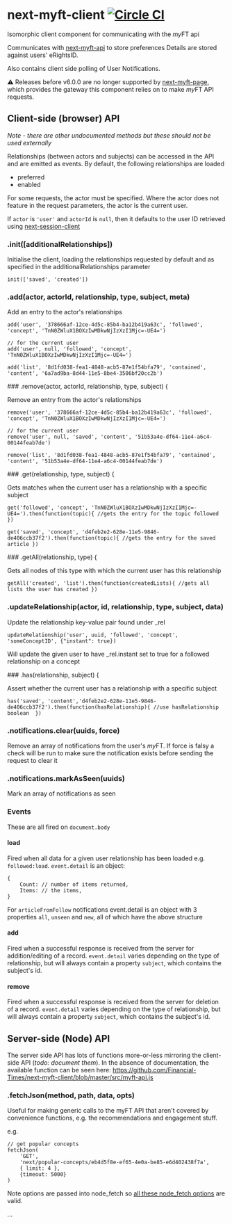 # next-myft-client [![Circle CI](https://circleci.com/gh/Financial-Times/next-myft-client/tree/master.svg?style=svg)](https://circleci.com/gh/Financial-Times/next-myft-client/tree/master)
Isomorphic client component for communicating with the *my*FT api

Communicates with
[next-myft-api](http://github.com/Financial-Times/next-myft-api)
to store preferences Details are stored against users' eRightsID.

Also contains client side polling of User Notifications.

:warning: Releases before v6.0.0 are no longer supported by [next-myft-page](https://github.com/Financial-Times/next-myft-page), which provides the gateway this component relies on to make *my*FT API requests.

## Client-side (browser) API

*Note - there are other undocumented methods but these should not be used externally*


Relationships (between actors and subjects) can be accessed in the API and are emitted as events. By default, the
following relationships are loaded

* preferred
* enabled


For some requests, the actor must be specified. Where the actor does not feature in the request parameters, the actor is the current user.

If `actor` is `'user'` and `actorId` is `null`, then it defaults to the user ID retrieved using [next-session-client](https://github.com/Financial-Times/next-session-client)

### .init([additionalRelationships])

Initialise the client, loading the relationships requested by default and as specified in the additionalRelationships
parameter

```
init(['saved', 'created'])
```

### .add(actor, actorId, relationship, type, subject, meta)

Add an entry to the actor's relationships
```
add('user', '378666af-12ce-4d5c-85b4-ba12b419a63c', 'followed', 'concept', 'TnN0ZWluX1BOXzIwMDkwNjIzXzI1Mjc=-UE4=')

// for the current user
add('user', null, 'followed', 'concept', 'TnN0ZWluX1BOXzIwMDkwNjIzXzI1Mjc=-UE4=')

add('list', '8d1fd038-fea1-4848-acb5-87e1f54bfa79', 'contained', 'content', '6a7ad9ba-8d44-11e5-8be4-3506bf20cc2b')
```

### .remove(actor, actorId, relationship, type, subject) {

Remove an entry from the actor's relationships
```
remove('user', '378666af-12ce-4d5c-85b4-ba12b419a63c', 'followed', 'concept', 'TnN0ZWluX1BOXzIwMDkwNjIzXzI1Mjc=-UE4=')

// for the current user
remove('user', null, 'saved', 'content', '51b53a4e-df64-11e4-a6c4-00144feab7de')

remove('list', '8d1fd038-fea1-4848-acb5-87e1f54bfa79', 'contained', 'content', '51b53a4e-df64-11e4-a6c4-00144feab7de')
```

### .get(relationship, type, subject) {

Gets matches when the current user has a relationship with a specific subject

```
get('followed', 'concept', 'TnN0ZWluX1BOXzIwMDkwNjIzXzI1Mjc=-UE4=').then(function(topic){ //gets the entry for the topic followed  })

get('saved', 'concept', 'd4feb2e2-628e-11e5-9846-de406ccb37f2').then(function(topic){ //gets the entry for the saved article })
```

### .getAll(relationship, type) {

Gets all nodes of this type with which the current user has this relationship
```
getAll('created', 'list').then(function(createdLists){ //gets all lists the user has created })
```

### .updateRelationship(actor, id, relationship, type, subject, data)

Update the relationship key-value pair found under _rel
```
updateRelationship('user', uuid, 'followed', 'concept', 'someConceptID', {"instant": true})
```
Will update the given user to have _rel.instant set to true for a followed relationship on a concept

### .has(relationship, subject) {

Assert whether the current user has a relationship with a specific subject
```
has('saved', 'content','d4feb2e2-628e-11e5-9846-de406ccb37f2').then(function(hasRelationship){ //use hasRelationship boolean  })
```

### .notifications.clear(uuids, force)

Remove an array of notifications from the user's *my*FT. If force is falsy a check will be run to make sure the notification exists before sending the request to clear it

### .notifications.markAsSeen(uuids)

Mark an array of notifications as seen


### Events

These are all fired on `document.body`

#### load

Fired when all data for a given user relationship has been loaded e.g. `followed:load`. `event.detail` is an object:
```
{
	Count: // number of items returned,
	Items: // the items,
}
```

For `articleFromFollow` notifications event.detail is an object with 3 properties `all`, `unseen` and `new`, all of which have the above structure

#### add

Fired when a successful response is received from the server for addition/editing of a record. `event.detail` varies depending on the type of relationship, but will always contain a property `subject`, which contains the subject's id.

#### remove

Fired when a successful response is received from the server for deletion of a record. `event.detail` varies depending on the type of relationship, but will always contain a property `subject`, which contains the subject's id.


## Server-side (Node) API

The server side API has lots of functions more-or-less mirroring the client-side API (_todo: document them_). In the absence of documentation, the available function can be seen here: https://github.com/Financial-Times/next-myft-client/blob/master/src/myft-api.js

### .fetchJson(method, path, data, opts)

Useful for making generic calls to the myFT API that aren't covered by convenience functions, e.g. the recommendations and engagement stuff.

e.g.
```
// get popular concepts
fetchJson(
	'GET', 
	'next/popular-concepts/eb4d5f8e-ef65-4e0a-be85-e6d402438f7a',
	{ limit: 4 },
	{timeout: 5000}
)
```

Note options are passed into node_fetch so [all these node_fetch options](https://www.npmjs.com/package/node-fetch#options) are valid.

...

